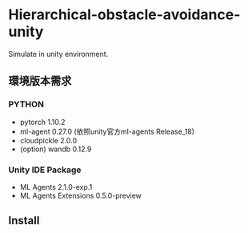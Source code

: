 # Hierarchical-obstacle-avoidance-unity
Simulate in unity environment.

## 環境版本需求
### PYTHON
* pytorch 1.10.2
* ml-agent 0.27.0 (依照unity官方ml-agents Release_18)
* cloudpickle 2.0.0
* (option) wandb 0.12.9
### Unity IDE Package
* ML Agents 2.1.0-exp.1
* ML Agents Extensions 0.5.0-preview

## Install

